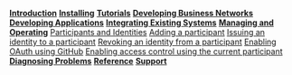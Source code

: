 **[Introduction](../introduction/introduction.html)**
**[Installing](../getting-started/getting-started.html)**
**[Tutorials](../tutorials/tutorials.html)**
**[Developing Business Networks](../business-network/businessnetwork.html)**
**[Developing Applications](../applications/genapp.html)**
**[Integrating Existing Systems](../integrating/integrating-index.html)**
**[Managing and Operating](../managing/managingindex.html)**
[Participants and Identities](../managing/participantsandidentities.html)
[Adding a participant](../managing/participant-add.html)
[Issuing an identity to a participant](../managing/identity-issue.html)
[Revoking an identity from a participant](../managing/identity-revoke.html)
[Enabling OAuth using GitHub](../managing/github-oauth.html)
[Enabling access control using the current participant](../managing/current-participant.html)
**[Diagnosing Problems](../problems/diagnostics.html)**
**[Reference](../reference/MeetTheModules.html)**
**[Support](../support/index.html)**
